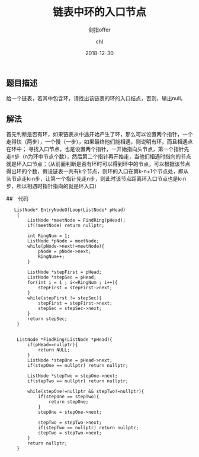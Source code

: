﻿---
layout:     post
title:      "链表中环的入口节点"
subtitle:   "剑指offer"
date:       2018-12-30
author:     "chl"
header-img: "/img/jzoffer.jpg"
tags:
    - 剑指offer
--- 

## 题目描述
给一个链表，若其中包含环，请找出该链表的环的入口结点，否则，输出null。


## 解法
首先判断是否有环，如果链表从中途开始产生了环，那么可以设置两个指针，一个走得快（两步），一个慢（一步），如果最终他们能相遇，则说明有环，而且相遇点在环中；
寻找入口节点，也是设置两个指针，一开始指向头节点，第一个指针先走n步（n为环中节点个数），然后第二个指针再开始走，当他们相遇时指向的节点就是环入口节点；（从前面判断是否有环时可以得到环中的节点，可以根据该节点得出环的个数，假设链表一共有k个节点，则环的入口在第k-n+1个节点处，即从头节点走k-n步，让第一个指针先走n步，则此时该节点距离环入口节点也是k-n步，所以相遇时指针指向的就是环入口）

##　代码
```
   ListNode* EntryNodeOfLoop(ListNode* pHead)
    {
        ListNode *meetNode = FindRing(pHead);
        if(!meetNode) return nullptr;
         
        int RingNum = 1;
        ListNode *pNode = meetNode;
        while(pNode->next!=meetNode){
            pNode = pNode->next;
            RingNum++;
        }
         
        ListNode *stepFirst = pHead;
        ListNode *stepSec = pHead;
        for(int i = 1 ; i<=RingNum ; i++){
            stepFirst = stepFirst->next;
        }
        while(stepFirst != stepSec){
            stepFirst = stepFirst->next;
            stepSec = stepSec->next;
        }
        return stepSec;
    }
     
     
    ListNode *FindRing(ListNode *pHead){
        if(pHead==nullptr){
            return NULL;
        }
        ListNode *stepOne = pHead->next;
        if(stepOne == nullptr) return nullptr;
         
        ListNode *stepTwo = stepOne->next;
        if(stepTwo == nullptr) return nullptr;
         
        while(stepOne!=nullptr && stepTwo!=nullptr){
            if(stepOne == stepTwo){
                return stepOne;
            }
            stepOne = stepOne->next;
             
            stepTwo = stepTwo->next;
            if(stepTwo == nullptr) return nullptr;
            stepTwo = stepTwo->next;           
        }
        return nullptr;
    }
```